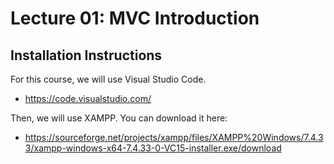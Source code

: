 # Lecture 01: MVC Introduction

## Installation Instructions

For this course, we will use Visual Studio Code.
- https://code.visualstudio.com/

Then, we will use XAMPP. You can download it here:
- https://sourceforge.net/projects/xampp/files/XAMPP%20Windows/7.4.33/xampp-windows-x64-7.4.33-0-VC15-installer.exe/download



